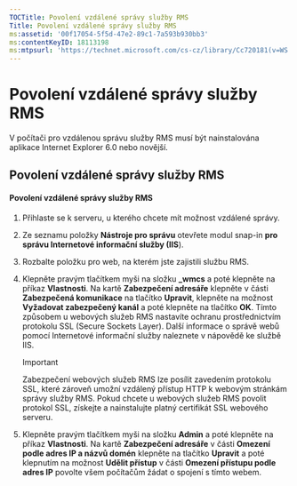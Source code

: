 ```yaml
---
TOCTitle: Povolení vzdálené správy služby RMS
Title: Povolení vzdálené správy služby RMS
ms:assetid: '00f17054-5f5d-47e2-89c1-7a593b930bb3'
ms:contentKeyID: 18113198
ms:mtpsurl: 'https://technet.microsoft.com/cs-cz/library/Cc720181(v=WS.10)'
---
```


Povolení vzdálené správy služby RMS
===================================

V počítači pro vzdálenou správu služby RMS musí být nainstalována aplikace Internet Explorer 6.0 nebo novější.

Povolení vzdálené správy služby RMS
-----------------------------------

#### Povolení vzdálené správy služby RMS

1.  Přihlaste se k serveru, u kterého chcete mít možnost vzdálené správy.

2.  Ze seznamu položky **Nástroje pro správu** otevřete modul snap-in **pro správu Internetové informační služby (IIS**).

3.  Rozbalte položku pro web, na kterém jste zajistili službu RMS.

4.  Klepněte pravým tlačítkem myši na složku **\_wmcs** a poté klepněte na příkaz **Vlastnosti**. Na kartě **Zabezpečení adresáře** klepněte v části **Zabezpečená komunikace** na tlačítko **Upravit**, klepněte na možnost **Vyžadovat zabezpečený kanál** a poté klepněte na tlačítko **OK**. Tímto způsobem u webových služeb RMS nastavíte ochranu prostřednictvím protokolu SSL (Secure Sockets Layer). Další informace o správě webů pomocí Internetové informační služby naleznete v nápovědě ke službě IIS.

    > [!IMPORTANT]
    > Zabezpečení webových služeb RMS lze posílit zavedením protokolu SSL, které zároveň umožní vzdálený přístup HTTP k webovým stránkám správy služby RMS. Pokud chcete u webových služeb RMS povolit protokol SSL, získejte a nainstalujte platný certifikát SSL webového serveru. 

5.  Klepněte pravým tlačítkem myši na složku **Admin** a poté klepněte na příkaz **Vlastnosti**. Na kartě **Zabezpečení adresáře** v části **Omezení podle adres IP a názvů domén** klepněte na tlačítko **Upravit** a poté klepnutím na možnost **Udělit přístup** v části **Omezení přístupu podle adres IP** povolte všem počítačům žádat o spojení s tímto webem.
